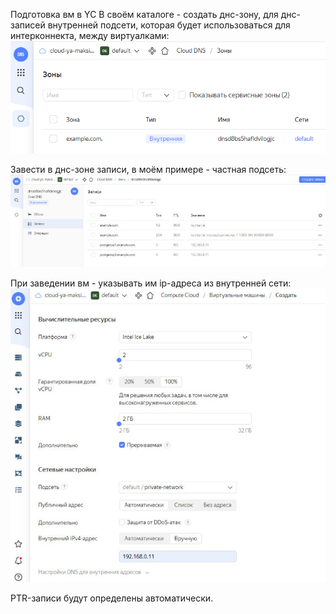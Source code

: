 Подготовка вм в YC
В своём каталоге - создать днс-зону, для днс-записей внутренней подсети, которая будет использоваться для интерконнекта, между виртуалками:
![1](/HomeWorks/project/1.png)

Завести в днс-зоне записи, в моём примере - частная подсеть:
![2](/HomeWorks/project/2.png)

При заведении вм - указывать им ip-адреса из внутренней сети:
![3](/HomeWorks/project/3.png)

PTR-записи будут определены автоматически.




